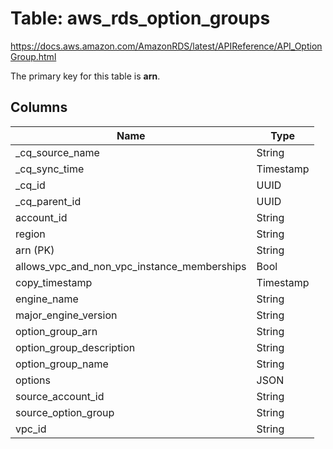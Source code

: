 # Table: aws_rds_option_groups

https://docs.aws.amazon.com/AmazonRDS/latest/APIReference/API_OptionGroup.html

The primary key for this table is **arn**.

## Columns

| Name          | Type          |
| ------------- | ------------- |
|_cq_source_name|String|
|_cq_sync_time|Timestamp|
|_cq_id|UUID|
|_cq_parent_id|UUID|
|account_id|String|
|region|String|
|arn (PK)|String|
|allows_vpc_and_non_vpc_instance_memberships|Bool|
|copy_timestamp|Timestamp|
|engine_name|String|
|major_engine_version|String|
|option_group_arn|String|
|option_group_description|String|
|option_group_name|String|
|options|JSON|
|source_account_id|String|
|source_option_group|String|
|vpc_id|String|